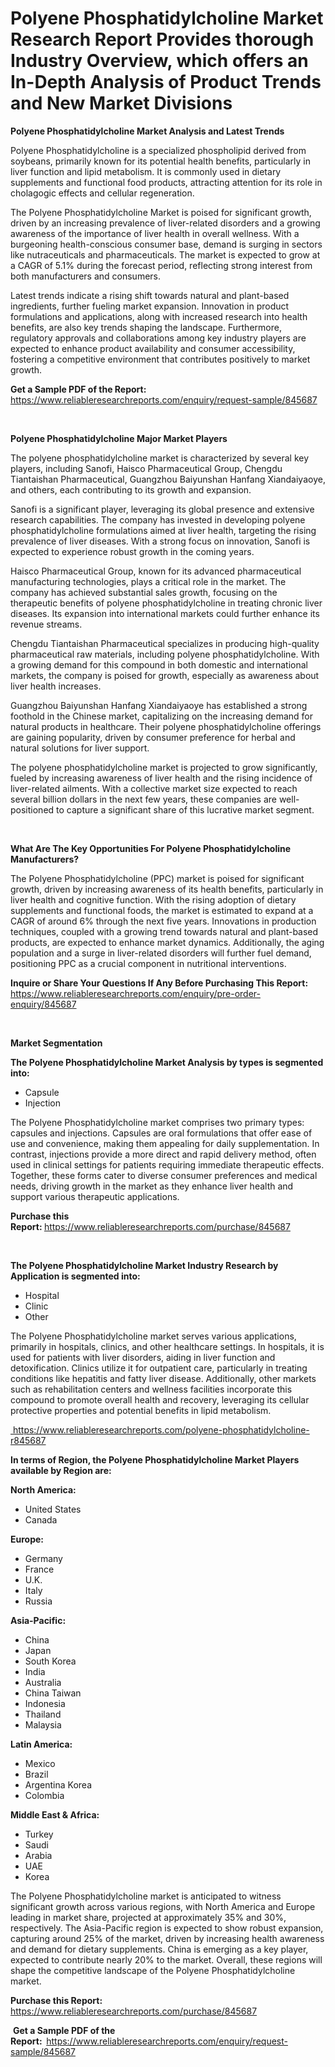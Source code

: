 <p><h1>Polyene Phosphatidylcholine Market Research Report Provides thorough Industry Overview, which offers an In-Depth Analysis of Product Trends and New Market Divisions</h1></p><p><strong>Polyene Phosphatidylcholine Market Analysis and Latest Trends</strong></p>
<p><p>Polyene Phosphatidylcholine is a specialized phospholipid derived from soybeans, primarily known for its potential health benefits, particularly in liver function and lipid metabolism. It is commonly used in dietary supplements and functional food products, attracting attention for its role in cholagogic effects and cellular regeneration. </p><p>The Polyene Phosphatidylcholine Market is poised for significant growth, driven by an increasing prevalence of liver-related disorders and a growing awareness of the importance of liver health in overall wellness. With a burgeoning health-conscious consumer base, demand is surging in sectors like nutraceuticals and pharmaceuticals. The market is expected to grow at a CAGR of 5.1% during the forecast period, reflecting strong interest from both manufacturers and consumers.</p><p>Latest trends indicate a rising shift towards natural and plant-based ingredients, further fueling market expansion. Innovation in product formulations and applications, along with increased research into health benefits, are also key trends shaping the landscape. Furthermore, regulatory approvals and collaborations among key industry players are expected to enhance product availability and consumer accessibility, fostering a competitive environment that contributes positively to market growth.</p></p>
<p><strong>Get a Sample PDF of the Report:&nbsp;</strong> <a href="https://www.reliableresearchreports.com/enquiry/request-sample/845687?utm_campaign=3370&utm_medium=2&utm_source=Github&utm_content=ia&utm_term=19042025&utm_id=polyene-phosphatidylcholine">https://www.reliableresearchreports.com/enquiry/request-sample/845687</a></p>
<p>&nbsp;</p>
<p><strong>Polyene Phosphatidylcholine Major Market Players</strong></p>
<p><p>The polyene phosphatidylcholine market is characterized by several key players, including Sanofi, Haisco Pharmaceutical Group, Chengdu Tiantaishan Pharmaceutical, Guangzhou Baiyunshan Hanfang Xiandaiyaoye, and others, each contributing to its growth and expansion.</p><p>Sanofi is a significant player, leveraging its global presence and extensive research capabilities. The company has invested in developing polyene phosphatidylcholine formulations aimed at liver health, targeting the rising prevalence of liver diseases. With a strong focus on innovation, Sanofi is expected to experience robust growth in the coming years.</p><p>Haisco Pharmaceutical Group, known for its advanced pharmaceutical manufacturing technologies, plays a critical role in the market. The company has achieved substantial sales growth, focusing on the therapeutic benefits of polyene phosphatidylcholine in treating chronic liver diseases. Its expansion into international markets could further enhance its revenue streams.</p><p>Chengdu Tiantaishan Pharmaceutical specializes in producing high-quality pharmaceutical raw materials, including polyene phosphatidylcholine. With a growing demand for this compound in both domestic and international markets, the company is poised for growth, especially as awareness about liver health increases.</p><p>Guangzhou Baiyunshan Hanfang Xiandaiyaoye has established a strong foothold in the Chinese market, capitalizing on the increasing demand for natural products in healthcare. Their polyene phosphatidylcholine offerings are gaining popularity, driven by consumer preference for herbal and natural solutions for liver support.</p><p>The polyene phosphatidylcholine market is projected to grow significantly, fueled by increasing awareness of liver health and the rising incidence of liver-related ailments. With a collective market size expected to reach several billion dollars in the next few years, these companies are well-positioned to capture a significant share of this lucrative market segment.</p></p>
<p>&nbsp;</p>
<p><strong>What Are The Key Opportunities For Polyene Phosphatidylcholine Manufacturers?</strong></p>
<p><p>The Polyene Phosphatidylcholine (PPC) market is poised for significant growth, driven by increasing awareness of its health benefits, particularly in liver health and cognitive function. With the rising adoption of dietary supplements and functional foods, the market is estimated to expand at a CAGR of around 6% through the next five years. Innovations in production techniques, coupled with a growing trend towards natural and plant-based products, are expected to enhance market dynamics. Additionally, the aging population and a surge in liver-related disorders will further fuel demand, positioning PPC as a crucial component in nutritional interventions.</p></p>
<p><strong>Inquire or Share Your Questions If Any Before Purchasing This Report:</strong> <a href="https://www.reliableresearchreports.com/enquiry/pre-order-enquiry/845687?utm_campaign=3370&utm_medium=2&utm_source=Github&utm_content=ia&utm_term=19042025&utm_id=polyene-phosphatidylcholine">https://www.reliableresearchreports.com/enquiry/pre-order-enquiry/845687</a></p>
<p>&nbsp;</p>
<p><strong>Market Segmentation</strong></p>
<p><strong>The Polyene Phosphatidylcholine Market Analysis by types is segmented into:</strong></p>
<p><ul><li>Capsule</li><li>Injection</li></ul></p>
<p><p>The Polyene Phosphatidylcholine market comprises two primary types: capsules and injections. Capsules are oral formulations that offer ease of use and convenience, making them appealing for daily supplementation. In contrast, injections provide a more direct and rapid delivery method, often used in clinical settings for patients requiring immediate therapeutic effects. Together, these forms cater to diverse consumer preferences and medical needs, driving growth in the market as they enhance liver health and support various therapeutic applications.</p></p>
<p><strong>Purchase this Report:&nbsp;</strong><a href="https://www.reliableresearchreports.com/purchase/845687?utm_campaign=3370&utm_medium=2&utm_source=Github&utm_content=ia&utm_term=19042025&utm_id=polyene-phosphatidylcholine">https://www.reliableresearchreports.com/purchase/845687</a></p>
<p>&nbsp;</p>
<p><strong>The Polyene Phosphatidylcholine Market Industry Research by Application is segmented into:</strong></p>
<p><ul><li>Hospital</li><li>Clinic</li><li>Other</li></ul></p>
<p><p>The Polyene Phosphatidylcholine market serves various applications, primarily in hospitals, clinics, and other healthcare settings. In hospitals, it is used for patients with liver disorders, aiding in liver function and detoxification. Clinics utilize it for outpatient care, particularly in treating conditions like hepatitis and fatty liver disease. Additionally, other markets such as rehabilitation centers and wellness facilities incorporate this compound to promote overall health and recovery, leveraging its cellular protective properties and potential benefits in lipid metabolism.</p></p>
<p><a href="https://www.reliableresearchreports.com/polyene-phosphatidylcholine-r845687?utm_campaign=3370&utm_medium=2&utm_source=Github&utm_content=ia&utm_term=19042025&utm_id=polyene-phosphatidylcholine">&nbsp;https://www.reliableresearchreports.com/polyene-phosphatidylcholine-r845687</a></p>
<p><strong>In terms of Region, the Polyene Phosphatidylcholine Market Players available by Region are:</strong></p>
<p>
    <p> <strong> North America: </strong>
        <ul>
            <li>United States</li>
            <li>Canada</li>
        </ul>
        </p> 
    <p> <strong> Europe: </strong>
        <ul>
            <li>Germany</li>
            <li>France</li>
            <li>U.K.</li>
            <li>Italy</li>
            <li>Russia</li>
        </ul>
        </p> 
    <p> <strong> Asia-Pacific: </strong>
        <ul>
            <li>China</li>
            <li>Japan</li>
            <li>South Korea</li>
            <li>India</li>
            <li>Australia</li>
            <li>China Taiwan</li>
            <li>Indonesia</li>
            <li>Thailand</li>
            <li>Malaysia</li>
        </ul>
        </p> 
    <p> <strong> Latin America: </strong>
        <ul>
            <li>Mexico</li>
            <li>Brazil</li>
            <li>Argentina Korea</li>
            <li>Colombia</li>
        </ul>
        </p> 
    <p> <strong> Middle East & Africa: </strong>
        <ul>
            <li>Turkey</li>
            <li>Saudi</li>
            <li>Arabia</li>
            <li>UAE</li>
            <li>Korea</li>
        </ul>
    </p>
    </p>
<p><p>The Polyene Phosphatidylcholine market is anticipated to witness significant growth across various regions, with North America and Europe leading in market share, projected at approximately 35% and 30%, respectively. The Asia-Pacific region is expected to show robust expansion, capturing around 25% of the market, driven by increasing health awareness and demand for dietary supplements. China is emerging as a key player, expected to contribute nearly 20% to the market. Overall, these regions will shape the competitive landscape of the Polyene Phosphatidylcholine market.</p></p>
<p><strong>Purchase this Report: </strong><a href="https://www.reliableresearchreports.com/purchase/845687?utm_campaign=3370&utm_medium=2&utm_source=Github&utm_content=ia&utm_term=19042025&utm_id=polyene-phosphatidylcholine">https://www.reliableresearchreports.com/purchase/845687</a></p>
<p>&nbsp;<strong>Get a Sample PDF of the Report:&nbsp;&nbsp;</strong><a href="https://www.reliableresearchreports.com/enquiry/request-sample/845687?utm_campaign=3370&utm_medium=2&utm_source=Github&utm_content=ia&utm_term=19042025&utm_id=polyene-phosphatidylcholine">https://www.reliableresearchreports.com/enquiry/request-sample/845687</a></p>
<p><strong></strong></p>
<p><p></p><p></p><p></p></p>